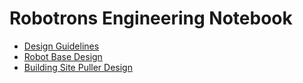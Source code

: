 # Robotrons Engineering Notebook #

 - [Design Guidelines](DesignGuidelines.md)
 - [Robot Base Design](RobotBaseDesign.md)
 - [Building Site Puller Design](BuildingSitePuller.md)

